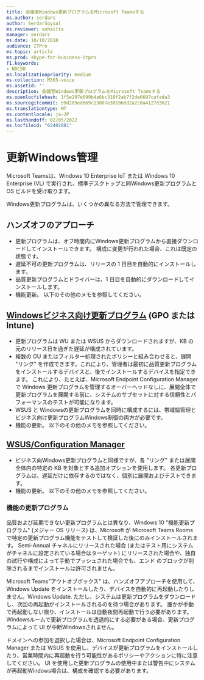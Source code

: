 ```yaml
---
title: 会議室Windows更新プログラムをMicrosoft Teamsする
ms.author: serdars
author: SerdarSoysal
ms.reviewer: sohailta
manager: serdars
ms.date: 10/10/2018
audience: ITPro
ms.topic: article
ms.prod: skype-for-business-itpro
f1.keywords:
- NOCSH
ms.localizationpriority: medium
ms.collection: M365-voice
ms.assetid: ''
description: 会議室Windows更新プログラムをMicrosoft Teamsする
ms.openlocfilehash: 1f5e297e699b4a6bc318f2ab7f2de6697cafada3
ms.sourcegitcommit: 59d209ed669c13807e38196dd2a2c0a4127d3621
ms.translationtype: MT
ms.contentlocale: ja-JP
ms.lasthandoff: 02/05/2022
ms.locfileid: "62402881"
---
```

# <a name="manage-windows-updates"></a>更新Windows管理

Microsoft Teamsは、Windows 10 Enterprise IoT または Windows 10 Enterprise (VL) で実行され、標準デスクトップと同Windows更新プログラムと OS ビルドを受け取ります。

Windows更新プログラムは、いくつかの異なる方法で管理できます。

## <a name="hands-off-approach"></a>ハンズオフのアプローチ 
- 更新プログラムは、オフ時間内にWindows更新プログラムから直接ダウンロードしてインストールできます。 構成に変更が行われた場合、これは既定の状態です。
- 遅延不可の更新プログラムは、リリースの 1 日目を自動的にインストールします。 
- 品質更新プログラムとドライバーは、1 日目を自動的にダウンロードしてインストールします。 
- 機能更新。 以下のその他のメモを参照してください。 

## <a name="windows-updates-for-business-gpo-or-intune"></a>[Windowsビジネス向け更新プログラム](/windows/deployment/update/waas-manage-updates-wufb) (GPO または Intune)   
- 更新プログラムは WU または WSUS からダウンロードされますが、KB の元のリリース日を過ぎた遅延が構成されています。 
- 複数の OU またはフィルター処理されたポリシーと組み合わせると、展開 "リング" を作成できます。これにより、管理者は最初に品質更新プログラムをインストールするデバイスと、後でインストールするデバイスを指定できます。 これにより、たとえば、Microsoft Endpoint Configuration Manager で Windows 更新プログラムを管理するオーバーヘッドなしに、展開全体で更新プログラムを展開する前に、システムのサブセットに対する信頼性とパフォーマンスのテストが可能になります。
- WSUS と Windowsの更新プログラムを同時に構成するには[](/windows/deployment/update/waas-integrate-wufb)、帯域幅管理とビジネス向け更新プログラムWindows制御の両方が必要です。
- 機能の更新。 以下のその他のメモを参照してください。

## <a name="wsusconfiguration-manager"></a>[WSUS/Configuration Manager](/windows/deployment/update/waas-manage-updates-configuration-manager)
- ビジネス向Windows更新プログラムと同様ですが、各 "リング" または展開全体内の特定の KB を対象とする追加オプションを使用します。 各更新プログラムは、遅延だけに依存するのではなく、個別に展開およびテストできます。 
- 機能の更新。 以下のその他のメモを参照してください。


### <a name="feature-updates"></a>機能の更新プログラム

品質および延期できない更新プログラムとは異なり、Windows 10 "機能更新プログラム" (メジャー OS リリース) は、Microsoft が Microsoft Teams Rooms で特定の更新プログラム機能をテストして検証した後にのみインストールされます。 Semi-Annual チャネルにリリースされた場合 (またはテスト用にシステムがチャネルに設定されている場合はターゲット) にリリースされた場合や、独自の試行や構成によって手動でプッシュされた場合でも、エンド のブロックが削除されるまでインストールは許可されません。

Microsoft Teams"アウトオブボックス" は、ハンズオフアプローチを使用して、Windows Update をインストールしたり、デバイスを自動的に再起動したりしません。Windows Update. ただし、システムは更新プログラムをダウンロードし、次回の再起動がインストールされるのを待つ場合があります。 誰かが手動で再起動しない限り、インストールは自動夜間再起動で行う必要があります。 Windowsルームで更新プログラムを透過的にする必要がある場合、更新プログラムによって UI が中断Windowsされません。

ドメインへの参加を選択した場合は、Microsoft Endpoint Configuration Manager または WSUS を使用し、デバイスが更新プログラムをインストールしたり、営業時間内に再起動を行う可能性があるポリシーやアクションに特に注意してください。 UI を使用した更新プログラムの使用中または警告中にシステムが再起動Windows場合は、構成を確認する必要があります。